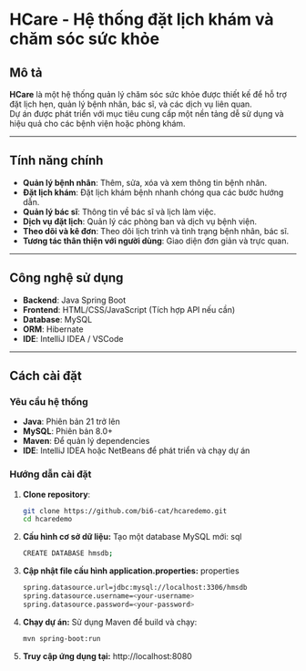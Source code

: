 # HCare - Hệ thống đặt lịch khám và chăm sóc sức khỏe

## Mô tả
**HCare** là một hệ thống quản lý chăm sóc sức khỏe được thiết kế để hỗ trợ đặt lịch hẹn, quản lý bệnh nhân, bác sĩ, và các dịch vụ liên quan.  
Dự án được phát triển với mục tiêu cung cấp một nền tảng dễ sử dụng và hiệu quả cho các bệnh viện hoặc phòng khám.

---

## Tính năng chính
- **Quản lý bệnh nhân**: Thêm, sửa, xóa và xem thông tin bệnh nhân.
- **Đặt lịch khám**: Đặt lịch khám bệnh nhanh chóng qua các bước hướng dẫn.
- **Quản lý bác sĩ**: Thông tin về bác sĩ và lịch làm việc.
- **Dịch vụ đặt lịch**: Quản lý các phòng ban và dịch vụ bệnh viện.
- **Theo dõi và kê đơn**: Theo dõi lịch trình và tình trạng bệnh nhân, bác sĩ.
- **Tương tác thân thiện với người dùng**: Giao diện đơn giản và trực quan.

---

## Công nghệ sử dụng
- **Backend**: Java Spring Boot
- **Frontend**: HTML/CSS/JavaScript (Tích hợp API nếu cần)
- **Database**: MySQL
- **ORM**: Hibernate
- **IDE**: IntelliJ IDEA / VSCode

---

## Cách cài đặt

### Yêu cầu hệ thống
- **Java**: Phiên bản 21 trở lên
- **MySQL**: Phiên bản 8.0+
- **Maven**: Để quản lý dependencies
- **IDE**: IntelliJ IDEA hoặc NetBeans để phát triển và chạy dự án

### Hướng dẫn cài đặt
1. **Clone repository**:
   ```bash
   git clone https://github.com/bi6-cat/hcaredemo.git
   cd hcaredemo
2. **Cấu hình cơ sở dữ liệu:**
   Tạo một database MySQL mới:
   sql
   ```bash
   CREATE DATABASE hmsdb;
3. **Cập nhật file cấu hình application.properties:**
   properties
   ```bash
   spring.datasource.url=jdbc:mysql://localhost:3306/hmsdb
   spring.datasource.username=<your-username>
   spring.datasource.password=<your-password>
4. **Chạy dự án:**
   Sử dụng Maven để build và chạy:
   ```bash
   mvn spring-boot:run
5. **Truy cập ứng dụng tại:** http://localhost:8080


